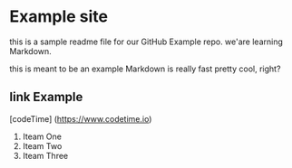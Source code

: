 # Example site

this is a sample readme file for our GitHub Example repo. we'are learning Markdown.

this is meant to be an example
Markdown is really fast
pretty cool, right?

## link Example
[codeTime] (https://www.codetime.io)

1. Iteam One
2. Iteam Two
3. Iteam Three
